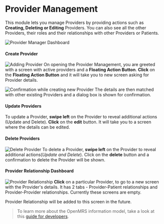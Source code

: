 # Provider Management

This module lets you manage Providers by providing actions such as **Creating, Deleting or Editing** Providers. You can also see all the other Providers, their roles and their relationships with other Providers or Patients.

![Provider Manager Dashboard](assets/provider_manager_dashboard.png)

#### Create Provider

![Adding Provider](assets/provider_add.png)
On opening the Provider Management, you are greeted with a screen with active providers and a **Floating Action Button**. **Click** on the **Floating Action Button** and it will take you to new screen asking for Provider details. 

![Confirmation while creating new Provider](assets/provider_create_confirmation.png)
The details are then matched with other existing Providers and a dialog box is shown for confirmation.

#### Update Providers

To update a Provider, **swipe left** on the Provider to reveal additional actions (Update and Delete). **Click** on the **edit** button. It will take you to a screen where the details can be edited.


#### Delete Providers
![Delete Provider](assets/provider_delete_confirmation.png)
To delete a Provider, **swipe left** on the Provider to reveal additional actions(*Update and Delete*). Click on the **delete** button and a confirmation to delete the Provider will be shown.


#### Provider Relationship Dashboard

![Provider Relationship](assets/provider_dashboard.png)
**Click** on a particular Provider, to go to a new screen with the Provider's details. It has 2 tabs - Provider-Patient relationships and Provider-Provider relationships. Currently these screens are empty. 

Provider Relationship will be added to this screen in the future.




> To learn more about the OpenMRS information model, take a look at this [guide for developers](http://guide.openmrs.org/en/Getting%20Started/openmrs-information-model.html).